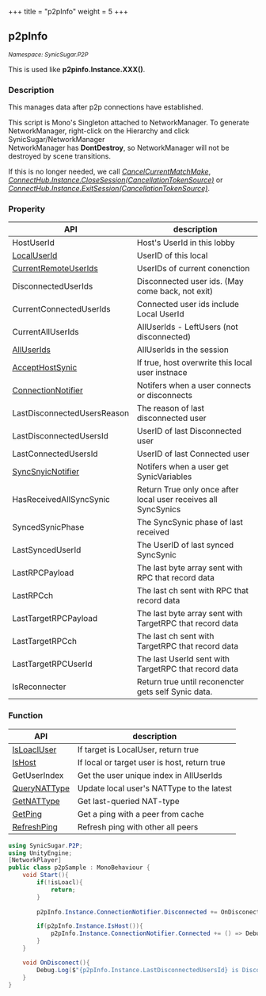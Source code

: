 +++
title = "p2pInfo"
weight = 5
+++

## p2pInfo
<small>*Namespace: SynicSugar.P2P*</small>

This is used like **p2pinfo.Instance.XXX()**.


### Description
This manages data after p2p connections have established.<br>

This script is Mono's Singleton attached to NetworkManager. To generate NetworkManager, right-click on the Hierarchy and click SynicSugar/NetworkManager<br>
NetworkManager has **DontDestroy**, so NetworkManager will not be destroyed by scene transitions. <br>

If this is no longer needed, we call *[CancelCurrentMatchMake](../../SynicSugar.MatchMake/MatchMakeManager/cancelcurrentmatchmake)*, *[ConnectHub.Instance.CloseSession(CancellationTokenSource)](../../SynicSugar.P2P/ConnectHub/exitsession)* or *[ConnectHub.Instance.ExitSession(CancellationTokenSource)](../../SynicSugar.P2P/ConnectHub/exitsession)*.


### Properity
| API | description |
|---|---|
| HostUserId | Host's UserId in this lobby |
| [LocalUserId](../p2pInfo/localuserid) | UserID of this local |
| [CurrentRemoteUserIds](../p2pInfo/currentremoteuserids) | UserIDs of current conenction |
| DisconnectedUserIds | Disconnected user ids. (May come back, not exit) |
| CurrentConnectedUserIds | Connected user ids include Local UserId |
| CurrentAllUserIds | AllUserIds - LeftUsers (not disconnected) |
| [AllUserIds](../p2pInfo/alluserids) | AllUserIds in the session |
| [AcceptHostSynic](../p2pInfo/accepthostsynic) | If true, host overwrite this local user instnace |
| [ConnectionNotifier](../p2pInfo/connectionnotifier) | Notifers when a user connects or disconnects |
| LastDisconnectedUsersReason | The reason of last disconnected user |
| LastDisconnectedUsersId | UserID of last Disconnected user |
| LastConnectedUsersId | UserID of last Connected user |
| [SyncSnyicNotifier](../p2pInfo/syncsnyicnotifier) | Notifers when a user get SynicVariables |
| HasReceivedAllSyncSynic | Return True only once after local user receives all SyncSynics |
| SyncedSynicPhase | The SyncSynic phase of last received |
| LastSyncedUserId | The UserID of last synced SyncSynic |
| LastRPCPayload | The last byte array sent with RPC that record data |
| LastRPCch | The last ch sent with RPC that record data |
| LastTargetRPCPayload | The last byte array sent with TargetRPC that record data |
| LastTargetRPCch | The last ch sent with TargetRPC that record data |
| LastTargetRPCUserId | The last UserId sent with TargetRPC that record data |
| IsReconnecter | Return true until reconencter gets self Synic data. |

### Function
| API | description |
|---|---|
| [IsLoaclUser](../p2pInfo/isloacluser) | If target is LocalUser, return true |
| [IsHost](../p2pInfo/ishost) | If local or target user is host, return true |
| GetUserIndex | Get the user unique index in AllUserIds |
| [QueryNATType](../p2pInfo/querynattype) | Update local user's NATType to the latest |
| [GetNATType](../p2pInfo/getnattype) | Get last-queried NAT-type |
| [GetPing](../p2pInfo/getping) | Get a ping with a peer from cache |
| [RefreshPing](../p2pInfo/refreshping) | Refresh ping with other all peers |



```cs
using SynicSugar.P2P;
using UnityEngine;
[NetworkPlayer]
public class p2pSample : MonoBehaviour {
    void Start(){
        if(!isLoacl){
            return;
        }
        
        p2pInfo.Instance.ConnectionNotifier.Disconnected += OnDisconect;

        if(p2pInfo.Instance.IsHost()){
            p2pInfo.Instance.ConnectionNotifier.Connected += () => Debug.Log($"{p2pConfig.Instance.LastConnectedUsersId} Join");
        }
    }

    void OnDisconect(){
        Debug.Log($"{p2pInfo.Instance.LastDisconnectedUsersId} is Disconnected / {p2pInfo.Instance.ClosedReason}");
    }
}
```